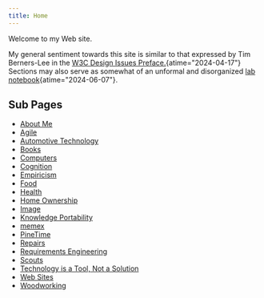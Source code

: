 ```yaml
---
title: Home
---
```


Welcome to my Web site.

My general sentiment towards this site is similar to that expressed by
Tim Berners-Lee in the
[W3C Design Issues Preface.](https://www.w3.org/DesignIssues/Preface.html "Preface - World Wide Web Design Issues"){atime="2024-04-17"}
Sections may also serve as somewhat of an unformal and disorganized
[lab notebook](https://queue.acm.org/detail.cfm?id=3631181 "Dear Diary - ACM Queue"){atime="2024-06-07"}.

## Sub Pages

- [About Me](about_me)
- [Agile](agile)
- [Automotive Technology](automotive_technology)
- [Books](books)
- [Computers](computers)
- [Cognition](cognition)
- [Empiricism](empiricism)
- [Food](food)
- [Health](health)
- [Home Ownership](home_ownership)
- [Image](image)
- [Knowledge Portability](knowledge_portability)
- [memex](memex)
- [PineTime](pinetime)
- [Repairs](repairs)
- [Requirements Engineering](requirements_engineering)
- [Scouts](scouts)
- [Technology is a Tool, Not a Solution](technology_is_a_tool_not_a_solution)
- [Web Sites](web_sites)
- [Woodworking](woodworking)
